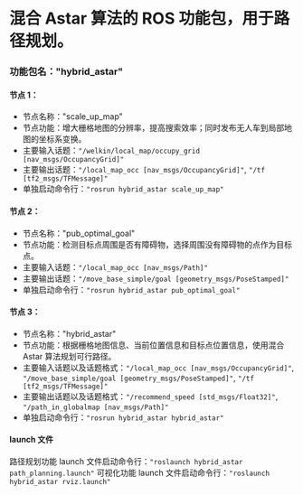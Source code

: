 # 混合 Astar 算法的 ROS 功能包，用于路径规划。

### 功能包名："hybrid_astar"

#### 节点 1：

- 节点名称："scale_up_map"
- 节点功能：增大栅格地图的分辨率，提高搜索效率；同时发布无人车到局部地图的坐标系变换。
- 主要输入话题：`"/welkin/local_map/occupy_grid [nav_msgs/OccupancyGrid]"`
- 主要输出话题：`"/local_map_occ [nav_msgs/OccupancyGrid]"`, `"/tf [tf2_msgs/TFMessage]"`
- 单独启动命令行：`"rosrun hybrid_astar scale_up_map"`

#### 节点 2：

- 节点名称："pub_optimal_goal"
- 节点功能：检测目标点周围是否有障碍物，选择周围没有障碍物的点作为目标点。
- 主要输入话题：`"/local_map_occ [nav_msgs/Path]"`
- 主要输出话题：`"/move_base_simple/goal [geometry_msgs/PoseStamped]"`
- 单独启动命令行：`"rosrun hybrid_astar pub_optimal_goal"`

#### 节点 3：

- 节点名称："hybrid_astar"
- 节点功能：根据栅格地图信息、当前位置信息和目标点位置信息，使用混合 Astar 算法规划可行路径。
- 主要输入话题以及话题格式：`"/local_map_occ [nav_msgs/OccupancyGrid]"`, `"/move_base_simple/goal [geometry_msgs/PoseStamped]"`, `"/tf [tf2_msgs/TFMessage]"`
- 主要输出话题以及话题格式：`"/recommend_speed [std_msgs/Float32]"`, `"/path_in_globalmap [nav_msgs/Path]"`
- 单独启动命令行：`"rosrun hybrid_astar hybrid_astar"`

#### launch 文件

路径规划功能 launch 文件启动命令行：`"roslaunch hybrid_astar path_planning.launch"`
可视化功能 launch 文件启动命令行：`"roslaunch hybrid_astar rviz.launch"`
